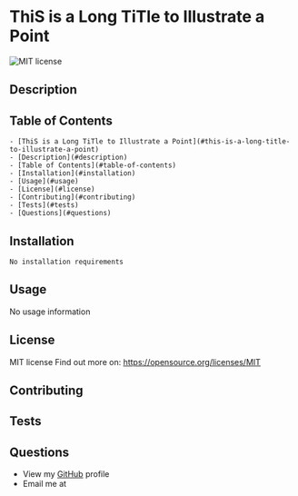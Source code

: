 # ThiS is a Long TiTle to Illustrate a Point

  ![MIT license](https://img.shields.io/apm/l/vim-mode)
  
  ## Description
  
  
  
  ## Table of Contents
  
    - [ThiS is a Long TiTle to Illustrate a Point](#this-is-a-long-title-to-illustrate-a-point)
    - [Description](#description)
    - [Table of Contents](#table-of-contents)
    - [Installation](#installation)
    - [Usage](#usage)
    - [License](#license)
    - [Contributing](#contributing)
    - [Tests](#tests)
    - [Questions](#questions)
  
  ## Installation
  
  ```
  No installation requirements
  ```
  
  ## Usage
  
  No usage information
  
  ## License
  
  MIT license
  Find out more on: https://opensource.org/licenses/MIT
  
  ## Contributing
  
  
  
  ## Tests
  
  
  
  ## Questions
  
  - View my [GitHub](https://github.com/) profile
  - Email me at 
  